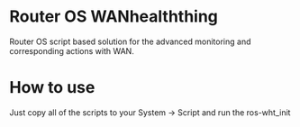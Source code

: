 # Router OS WANhealththing
Router OS script based solution for the advanced monitoring and corresponding actions with WAN.




# How to use
Just copy all of the scripts to your System -> Script and run the ros-wht_init

